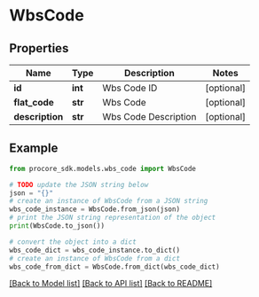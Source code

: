 # WbsCode


## Properties

Name | Type | Description | Notes
------------ | ------------- | ------------- | -------------
**id** | **int** | Wbs Code ID | [optional] 
**flat_code** | **str** | Wbs Code | [optional] 
**description** | **str** | Wbs Code Description | [optional] 

## Example

```python
from procore_sdk.models.wbs_code import WbsCode

# TODO update the JSON string below
json = "{}"
# create an instance of WbsCode from a JSON string
wbs_code_instance = WbsCode.from_json(json)
# print the JSON string representation of the object
print(WbsCode.to_json())

# convert the object into a dict
wbs_code_dict = wbs_code_instance.to_dict()
# create an instance of WbsCode from a dict
wbs_code_from_dict = WbsCode.from_dict(wbs_code_dict)
```
[[Back to Model list]](../README.md#documentation-for-models) [[Back to API list]](../README.md#documentation-for-api-endpoints) [[Back to README]](../README.md)


